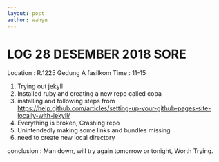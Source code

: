 ```yaml
---
layout: post
author: wahyu
---
```


# LOG 28 DESEMBER 2018 SORE

Location : R.1225 Gedung A fasilkom
Time : 11-15

1. Trying out jekyll
2. Installed ruby and creating a new repo called coba
3. installing and following steps from https://help.github.com/articles/setting-up-your-github-pages-site-locally-with-jekyll/
4. Everything is broken, Crashing repo
5. Unintendedly making some links and bundles missing
6. need to create new local directory

conclusion : Man down, will try again tomorrow or tonight, Worth Trying.
